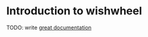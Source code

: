 # Introduction to wishwheel

TODO: write [great documentation](http://jacobian.org/writing/what-to-write/)
